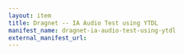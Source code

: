 ```yaml
---
layout: item
title: Dragnet -- IA Audio Test using YTDL
manifest_name: dragnet-ia-audio-test-using-ytdl
external_manifest_url: 
---
```

<!-- Add an essay or interpretive material below this line,
using HTML or markdown.  Do not modify this file above this line -->
